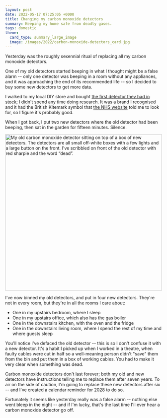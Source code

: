 ```yaml
---
layout: post
date: 2022-05-17 07:25:05 +0000
title: Changing my carbon monoxide detectors
summary: Keeping my home safe from deadly gases.
tags: domestic
theme:
  card_type: summary_large_image
  image: /images/2022/carbon-monoxide-detectors_card.jpg
---
```


Yesterday was the roughly sexennial ritual of replacing all my carbon monoxide detectors.

One of my old detectors started beeping in what I thought might be a false alarm -- only one detector was beeping in a room without any appliances, and it was approaching the end of its recommended life -- so I decided to buy some new detectors to get more data.

I walked to my local DIY store and bought [the first detector they had in stock][detectors]; I didn't spend any time doing research.
It was a brand I recognised and it had the British Kitemark symbol that [the NHS website] told me to look for, so I figure it's probably good.

When I got back, I put two new detectors where the old detector had been beeping, then sat in the garden for fifteen minutes.
Silence.

<img src="/images/2022/carbon-monoxide-detectors_2x.jpg" srcset="/images/2022/carbon-monoxide-detectors_1x.jpg 1x, /images/2022/carbon-monoxide-detectors_2x.jpg 2x" style="width: 504px;" alt="My old carbon monoxide detector sitting on top of a box of new detectors. The detectors are all small off-white boxes with a few lights and a large button on the front. I've scribbled on front of the old detector with red sharpie and the word “dead”.">

I've now binned my old detectors, and put in four new detectors.
They're not in every room, but they're in all the rooms I care about:

*   One in my upstairs bedroom, where I sleep
*   One in my upstairs office, which also has the gas boiler
*   One in the downstairs kitchen, with the oven and the fridge
*   One in the downstairs living room, where I spend the rest of my time and where guests sleep

You'll notice I've defaced the old detector -- this is so I don't confuse it with a new detector.
It's a habit I picked up when I worked in a theatre, when faulty cables were cut in half so a well-meaning person didn't "save" them from the bin and put them in a box of working cables.
You had to make it very clear when something was dead.

Carbon monoxide detectors don't last forever; both my old and new detectors have instructions telling me to replace them after seven years.
To air on the side of caution, I'm going to replace these new detectors after six -- and I've created a calendar reminder for 2028 to do so.

Fortunately it seems like yesterday really was a false alarm -- nothing else went bleep in the night -- and if I'm lucky, that's the last time I'll ever hear a carbon monoxide detector go off.

[detectors]: https://www.diy.com/departments/fireangel-tco-9xq-wireless-carbon-monoxide-alarm-with-7-year-battery-pack-of-2/261793_BQ.prd
[the NHS website]: https://www.nhs.uk/conditions/carbon-monoxide-poisoning/
